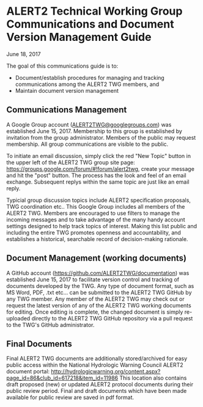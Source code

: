 # ALERT2 Technical Working Group Communications and Document Version Management Guide
June 18, 2017

The goal of this communications guide is to:

  * Document/establish procedures for managing and tracking communications among the ALERT2 TWG members, and  
  * Maintain document version management

## Communications Management

A Google Group account (ALERT2TWG@googlegroups.com) was established June 15, 2017.  Membership to this group is established by
invitation from the group administrator.  Members of the public may request membership.  All group communications are visible to the
public.

To initiate an email discussion, simply click the red "New Topic" button in the upper left of the ALERT2 TWG group site page:
https://groups.google.com/forum/#!forum/alert2twg, create your message and hit the "post" button. The process has the look and feel of
an email exchange.  Subsequent replys within the same topic are just like an email reply.

Typicial group discussion topics include ALERT2 specification proposals, TWG coordination etc.. This Google Group includes all members
of the ALERT2 TWG. Members are encouraged to use filters to manage the incoming messages and to take advantage of the many handy account
settings designed to help track topics of interest.  Making this list public and including the entire TWG promotes openness and 
accountability, and establishes a historical, searchable record of decision-making rationale.

## Document Management (working documents)

A GitHub account (https://github.com/ALERT2TWG/documentation) was established June 15, 2017 to facilitate version control and tracking
of documents developed by the TWG.  Any type of document format, such as MS Word, PDF, .txt etc... can be submitted to the ALERT2 TWG
GitHub by any TWG member.  Any member of the ALERT2 TWG may check out or request the latest version of any of the ALERT2 TWG working
documents for editing.  Once editing is complete, the changed document is simply re-uploaded directly to the ALERT2 TWG GitHub
repository via a pull request to the TWG's GitHub administrator.

## Final Documents

Final ALERT2 TWG documents are additionally stored/archived for easy public access within the National Hydrologic Warning Council
ALERT2 document portal: http://hydrologicwarning.org/content.aspx?page_id=86&club_id=617218&item_id=11986  This location also contains
draft proposed (new) or updated ALERT2 protocol documents during their public review period.  Final and draft documents which have been
made available for public review are saved in pdf format.
